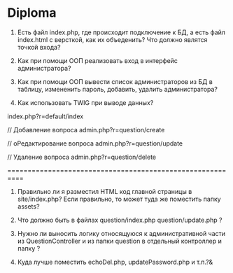 Diploma
=============================

1. Есть файл index.php, где происходит подключение к БД, а есть файл index.html
c версткой, как их объеденить? Что должно являтся точкой входа?

2. Как при помощи ООП реализовать вход в интерфейс администратора?

3. Как при помощи ООП вывести список администраторов из БД в таблицу,
измененить пароль, добавить, удалить администратора?

4. Как использовать TWIG при выводе данных?


index.php?r=default/index

// Добавление вопроса
admin.php?r=question/create

// оРедактирование вопроса
admin.php?r=question/update

// Удаление вопроса
admin.php?r=question/delete

==========================================================

1. Правильно ли я разместил HTML код главной страницы в site/index.php?
Если правильно, то может туда же поместить папку assets?

2. Что должно быть в файлах question/index.php question/update.php ?

3. Нужно ли выносить логику относящуюся к административной части из QuestionController
и  из папки question в отдельный контроллер и папку ?

4. Куда лучше поместить echoDel.php, updatePassword.php и т.п.?&
